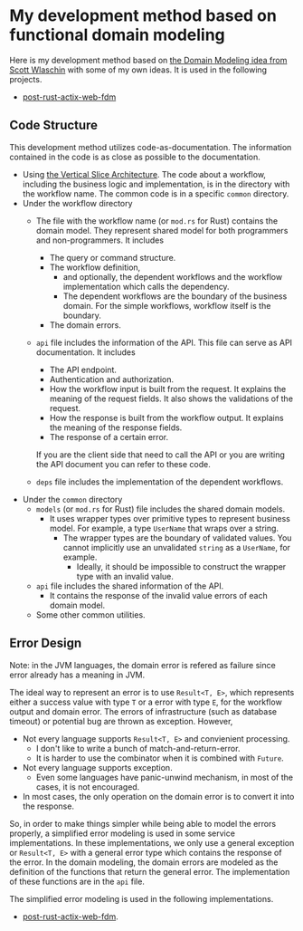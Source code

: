 # My development method based on functional domain modeling

Here is my development method based on [the Domain Modeling idea from Scott Wlaschin](https://pragprog.com/titles/swdddf/domain-modeling-made-functional/) with some of my own ideas. It is used in the following projects.

- [post-rust-actix-web-fdm](services/post-rust-actix-web-fdm)

## Code Structure

This development method utilizes code-as-documentation. The information contained in the code is as close as possible to the documentation.

* Using [the Vertical Slice Architecture](https://jimmybogard.com/vertical-slice-architecture/). The code about a workflow, including the business logic and implementation, is in the directory with the workflow name. The common code is in a specific `common` directory.
* Under the workflow directory
    * The file with the workflow name (or `mod.rs` for Rust) contains the domain model. They represent shared model for both programmers and non-programmers. It includes
      * The query or command structure.
      * The workflow definition,
        * and optionally, the dependent workflows and the workflow implementation which calls the dependency.
        * The dependent workflows are the boundary of the business domain. For the simple workflows, workflow itself is the boundary.
      * The domain errors.
    * `api` file includes the information of the API. This file can serve as API documentation. It includes
      * The API endpoint.
      * Authentication and authorization.
      * How the workflow input is built from the request. It explains the meaning of the request fields. It also shows the validations of the request.
      * How the response is built from the workflow output. It explains the meaning of the response fields.
      * The response of a certain error.

      If you are the client side that need to call the API
      or you are writing the API document you can refer to these code.
    * `deps` file includes the implementation of the dependent workflows.
* Under the `common` directory
    * `models` (or `mod.rs` for Rust) file includes the shared domain models.
      * It uses wrapper types over primitive types to represent business model. For example, a type `UserName` that wraps over a string.
        * The wrapper types are the boundary of validated values. You cannot implicitly use an unvalidated `string` as a `UserName`, for example.
          * Ideally, it should be impossible to construct the wrapper type with an invalid value.
    * `api` file includes the shared information of the API.
      * It contains the response of the invalid value errors of each domain model.
    * Some other common utilities.

## Error Design

Note: in the JVM languages, the domain error is refered as failure since error already has a meaning in JVM.

The ideal way to represent an error is to use `Result<T, E>`, which represents either a success value with type `T` or a error with type `E`, for the workflow output and domain error. The errors of infrastructure (such as database timeout) or potential bug are thrown as exception. However,

* Not every language supports `Result<T, E>` and convienient processing.
  * I don't like to write a bunch of match-and-return-error.
  * It is harder to use the combinator when it is combined with `Future`.
* Not every language supports exception.
  * Even some languages have panic-unwind mechanism, in most of the cases, it is not encouraged.
* In most cases, the only operation on the domain error is to convert it into the response.

So, in order to make things simpler while being able to model the errors properly, a simplified error modeling is used in some service implementations. In these implementations, we only use a general exception or `Result<T, E>` with a general error type which contains the response of the error. In the domain modeling, the domain errors are modeled as the definition of the functions that return the general error. The implementation of these functions are in the `api` file.

The simplified error modeling is used in the following implementations.

- [post-rust-actix-web-fdm](./services/post-rust-actix-web-fdm).
